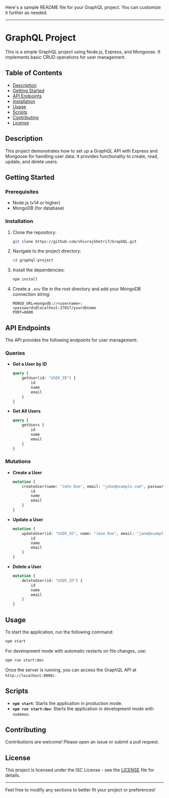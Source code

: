 Here's a sample README file for your GraphQL project. You can customize it further as needed.

---

# GraphQL Project

This is a simple GraphQL project using Node.js, Express, and Mongoose. It implements basic CRUD operations for user management.

## Table of Contents

- [Description](#description)
- [Getting Started](#getting-started)
- [API Endpoints](#api-endpoints)
- [Installation](#installation)
- [Usage](#usage)
- [Scripts](#scripts)
- [Contributing](#contributing)
- [License](#license)

## Description

This project demonstrates how to set up a GraphQL API with Express and Mongoose for handling user data. It provides functionality to create, read, update, and delete users.

## Getting Started

### Prerequisites

- Node.js (v14 or higher)
- MongoDB (for database)

### Installation

1. Clone the repository:

   ```bash
   git clone https://github.com/shivrajkhetri7/GraphQL.git
   ```

2. Navigate to the project directory:

   ```bash
   cd graphql-project
   ```

3. Install the dependencies:

   ```bash
   npm install
   ```

4. Create a `.env` file in the root directory and add your MongoDB connection string:

   ```plaintext
   MONGO_URL=mongodb://<username>:<password>@localhost:27017/yourdbname
   PORT=8000
   ```

## API Endpoints

The API provides the following endpoints for user management:

### Queries

- **Get a User by ID**

  ```graphql
  query {
      getUser(id: "USER_ID") {
          id
          name
          email
      }
  }
  ```

- **Get All Users**

  ```graphql
  query {
      getUsers {
          id
          name
          email
      }
  }
  ```

### Mutations

- **Create a User**

  ```graphql
  mutation {
      createUser(name: "John Doe", email: "john@example.com", password: "password123") {
          id
          name
          email
      }
  }
  ```

- **Update a User**

  ```graphql
  mutation {
      updateUser(id: "USER_ID", name: "Jane Doe", email: "jane@example.com", password: "newpassword123") {
          id
          name
          email
      }
  }
  ```

- **Delete a User**

  ```graphql
  mutation {
      deleteUser(id: "USER_ID") {
          id
          name
          email
      }
  }
  ```

## Usage

To start the application, run the following command:

```bash
npm start
```

For development mode with automatic restarts on file changes, use:

```bash
npm run start:dev
```

Once the server is running, you can access the GraphQL API at `http://localhost:8000/`.

## Scripts

- **`npm start`**: Starts the application in production mode.
- **`npm run start:dev`**: Starts the application in development mode with `nodemon`.

## Contributing

Contributions are welcome! Please open an issue or submit a pull request.

## License

This project is licensed under the ISC License - see the [LICENSE](LICENSE) file for details.

---

Feel free to modify any sections to better fit your project or preferences!